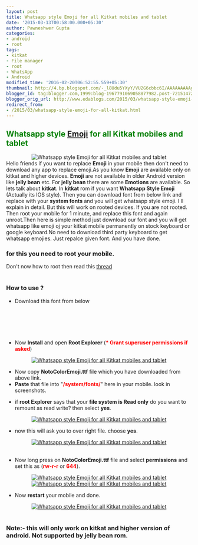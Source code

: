 ```yaml
---
layout: post
title: Whatsapp style Emoji for all Kitkat mobiles and tablet
date: '2015-03-13T00:58:00.000+05:30'
author: Pawneshwer Gupta
categories:
- android
- root
tags:
- kitkat
- File manager
- root
- WhatsApp
- Android
modified_time: '2016-02-20T06:52:55.559+05:30'
thumbnail: http://4.bp.blogspot.com/-_l8Udu5YXyY/VU2G6cbbc6I/AAAAAAAAAg8/8zDIpMY0JXk/s72-c/wemoji.jpg
blogger_id: tag:blogger.com,1999:blog-1967791069058877982.post-7215147255955539159
blogger_orig_url: http://www.edablogs.com/2015/03/whatsapp-style-emoji-for-all-kitkat.html
redirect_from:
- /2015/03/whatsapp-style-emoji-for-all-kitkat.html
---
```


<div dir="ltr" style="text-align: left;" trbidi="on"><h2><span style="color: green;">Whatsapp style <a class="zem_slink" href="http://en.wikipedia.org/wiki/Emoji" rel="wikipedia" target="_blank" title="Emoji">Emoji</a> for all Kitkat mobiles and tablet</span></h2><div class="separator" style="clear: both; text-align: center;"><img alt="Whatsapp style Emoji for all Kitkat mobiles and tablet" border="0" src="http://4.bp.blogspot.com/-_l8Udu5YXyY/VU2G6cbbc6I/AAAAAAAAAg8/8zDIpMY0JXk/s1600/wemoji.jpg" title="Whatsapp style Emoji for all Kitkat mobiles and tablet" /></div>Hello friends if you want to replace <b>Emoji</b> in your mobile then don't need to download any app to replace emoji.As you know <b>Emoji</b> are available only on kitkat and higher devices. <b>Emoji</b> are not available in older Android version like <b>jelly bean</b> etc. For <b>jelly bean</b> there are some <b>Emotions</b> are available. So lets talk about <b>kitkat</b>. In <b>kitkat</b> rom if you want <b>Whatsapp Style Emoji</b> (Actually its IOS style). Then you can download font from below link and replace with your <b>system fonts</b> and you will get whatsapp style emoji. I ll explain in detail. But this will work on rooted devices. If you are not rooted. Then root your mobile for 1 minute, and replace this font and again unroot.Then here is simple method just download our font and you will get whatsapp like emoji oj your kitkat mobile permanently on stock keyboard or google keyboard.No need to download third party keyboard to get whatsapp emojies. Just repalce given font. And you have done.<br /><h3><div class="alert alert-warning" role="alert">for this you need to root your mobile.</div></h3>Don't now how to root then read this <a class="btn" href="http://www.xdablogs.com/2015/02/what-is-root-advantages-and.html" target="_blank" title="What is Root, Advantages and Disadvantages of Root">thread</a><br /><br /><h3><div class="alert alert-question" role="alert">How to use ?</div></h3><ul><li>Download this font from below</li></ul><br /><article id="default-usage"><div class="to-lock" style="display:none;"><div style="text-align: center;"><a class="btn" href="http://goo.gl/UOaZVF" target="_blank" title="Whatsapp style Emoji">Download</a></div><br /></div></article><br /><br /><ul><br /><li>Now <b>Install</b> and open <b>Root Explorer</b> (<b><span style="color: red;">* Grant superuser permissions if asked</span></b>)</li></ul><div class="separator" style="clear: both; text-align: center;"><a target="_blank" href="http://1.bp.blogspot.com/-dZB-a76oZcU/VU2KXmSBGpI/AAAAAAAAAhk/CHUDA9QiJJg/s1600/Screenshot_2015-03-11-20-41-18.jpg" imageanchor="1" style="margin-left: 1em; margin-right: 1em;"><img alt="Whatsapp style Emoji for all Kitkat mobiles and tablet" border="0" class="lazy" data-src="http://3.bp.blogspot.com/-tMzIvQ3wIg4/VU2K8Ok-UUI/AAAAAAAAAiY/1NdOzJRP6Vs/s1600/Screenshot_2015-03-11-20-41-18-300x200.jpg" title="Whatsapp style Emoji for all Kitkat mobiles and tablet" /></a></div><ul></ul><ul><li>Now copy <b>NotoColorEmoji.ttf</b> file which you have downloaded from above link.</li><li><b>Paste</b> that file into "<span style="color: red;"><b>/system/fonts/</b></span>" here in your mobile. look in screenshots.</li></ul><ul><li>if <b>root Explorer</b> says that your <b>file system is Read only</b> do you want to remount as read write? then select <b>yes</b>.</li></ul><div class="separator" style="clear: both; text-align: center;"><a target="_blank" href="http://4.bp.blogspot.com/-LunH7669kZI/VU2KUAICcOI/AAAAAAAAAhU/8PJ2wOmHejU/s1600/Screenshot_2015-03-11-20-38-02.jpg" imageanchor="1" style="margin-left: 1em; margin-right: 1em;"><img alt="Whatsapp style Emoji for all Kitkat mobiles and tablet" border="0" class="lazy" data-src="http://4.bp.blogspot.com/-OpZTh2_0B2s/VU2K6LdB1aI/AAAAAAAAAiE/pYIOjVQWWwA/s1600/Screenshot_2015-03-11-20-38-02-300x200.jpg" title="Whatsapp style Emoji for all Kitkat mobiles and tablet" /></a></div><ul></ul><ul><li>now this will ask you to over right file. choose <b>yes</b>.</li></ul><div class="separator" style="clear: both; text-align: center;"><a target="_blank" href="http://4.bp.blogspot.com/-JZrMSMFUAWA/VU2KSYDwFjI/AAAAAAAAAhI/eXeOGf5iRNk/s1600/Screenshot_2015-03-11-20-38-07.jpg" imageanchor="1" style="margin-left: 1em; margin-right: 1em;"><img alt="Whatsapp style Emoji for all Kitkat mobiles and tablet" border="0" class="lazy" data-src="http://1.bp.blogspot.com/-vXSUHtNPVAI/VU2K6DsmOkI/AAAAAAAAAiw/Wk3DsH8eDwE/s1600/Screenshot_2015-03-11-20-38-07-300x200.jpg" title="Whatsapp style Emoji for all Kitkat mobiles and tablet" /></a></div><br /><ul></ul><ul><li>Now long press on <b>NotoColorEmoji.ttf</b> file and select <b>permissions</b> and set this as (<b><span style="color: red;">rw-r-r</span></b> or <b><span style="color: red;">644</span></b>).</li></ul><div class="separator" style="clear: both; text-align: center;"><a target="_blank" href="http://1.bp.blogspot.com/-hBUfFI-YnC0/VU2KWnxugCI/AAAAAAAAAhg/3gweXc5s-qA/s1600/Screenshot_2015-03-11-20-38-51.jpg" imageanchor="1" style="margin-left: 1em; margin-right: 1em;"><img alt="Whatsapp style Emoji for all Kitkat mobiles and tablet" border="0" class="lazy" data-src="http://1.bp.blogspot.com/-wQTt13hL9vs/VU2K6xPPYDI/AAAAAAAAAiM/FSOccE2v5RM/s1600/Screenshot_2015-03-11-20-38-51-300x200.jpg" title="Whatsapp style Emoji for all Kitkat mobiles and tablet" /></a><a target="_blank" href="http://2.bp.blogspot.com/-i1nRNFQAXpw/VU2KYVbW8JI/AAAAAAAAAhs/1kJ3gLzo_lA/s1600/Screenshot_2015-03-11-20-39-01.jpg" imageanchor="1" style="margin-left: 1em; margin-right: 1em;"><img alt="Whatsapp style Emoji for all Kitkat mobiles and tablet" border="0" class="lazy" data-src="http://3.bp.blogspot.com/-nXE0exqZoek/VU2K7S_Eo4I/AAAAAAAAAiQ/KlAkg49y_YY/s1600/Screenshot_2015-03-11-20-39-01-300x200.jpg" title="Whatsapp style Emoji for all Kitkat mobiles and tablet" /></a></div><ul></ul><ul><li>Now <b>restart</b> your mobile and done.</li></ul><div class="separator" style="clear: both; text-align: center;"><a target="_blank" href="http://4.bp.blogspot.com/-hLZaYJNU3k0/VU2KhUyNhPI/AAAAAAAAAh4/JGON8ySpZIw/s1600/Screenshot_2015-03-12-19-29-18.jpg" imageanchor="1" style="margin-left: 1em; margin-right: 1em;"><img alt="Whatsapp style Emoji for all Kitkat mobiles and tablet" border="0" class="lazy" data-src="http://2.bp.blogspot.com/-GWFSTDHpYHY/VU2K8mkevfI/AAAAAAAAAic/q08ueDfyXJs/s1600/Screenshot_2015-03-12-19-29-18-300x200.jpg" title="Whatsapp style Emoji for all Kitkat mobiles and tablet" /></a></div><br /><ul></ul><h3><div class="alert alert-warning" role="alert">Note:- this will only work on kitkat and higher version of android. Not supported by jelly bean rom.</div></h3></div>
